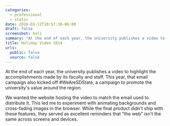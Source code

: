 ```yaml
---
categories:
  - professional
  - static
date: 2016-03-12T10:57:38-06:00
draft: false
screenshot: holi
summary: "At the end of each year, the university publishes a video to highlight the accomplishments made by its faculty and staff"
title: Holiday Video 2014
urls:
  public: false
  source: false
---
```


At the end of each year, the university publishes a video to highlight the accomplishments made by its faculty and staff. This year, that email campaign also kicked off #WeAreSDState, a campaign to promote the university's value around the region.

We wanted the website hosting the video to match the email used to distribute it. This led me to experiment with animating backgrounds and cross-fading images in the browser. While the final product didn't ship with these features, they served as excellent reminders that "the web" isn't the same across screens and devices.
